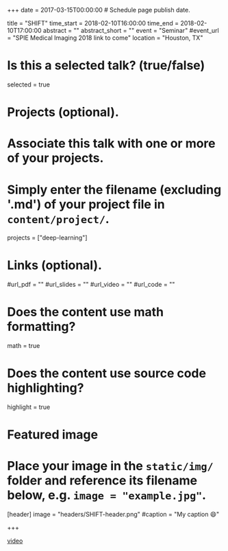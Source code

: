 +++
date = 2017-03-15T00:00:00  # Schedule page publish date.

title = "SHIFT"
time_start = 2018-02-10T16:00:00
time_end = 2018-02-10T17:00:00
abstract = ""
abstract_short = ""
event = "Seminar"
#event_url = "SPIE Medical Imaging 2018 link to come"
location = "Houston, TX"

# Is this a selected talk? (true/false)
selected = true

# Projects (optional).
#   Associate this talk with one or more of your projects.
#   Simply enter the filename (excluding '.md') of your project file in `content/project/`.
projects = ["deep-learning"]

# Links (optional).
#url_pdf = ""
#url_slides = ""
#url_video = ""
#url_code = ""

# Does the content use math formatting?
math = true

# Does the content use source code highlighting?
highlight = true

# Featured image
# Place your image in the `static/img/` folder and reference its filename below, e.g. `image = "example.jpg"`.
[header]
image = "headers/SHIFT-header.png"
#caption = "My caption :smile:"

+++

[video](/videos/960by540-SHIFT.mp4)

